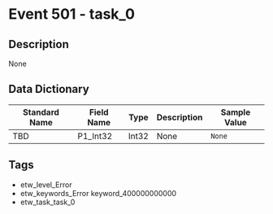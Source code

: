 # Event 501 - task_0

## Description
None

## Data Dictionary
|Standard Name|Field Name|Type|Description|Sample Value|
|---|---|---|---|---|
|TBD|P1_Int32|Int32|None|`None`|

## Tags
* etw_level_Error
* etw_keywords_Error keyword_400000000000
* etw_task_task_0